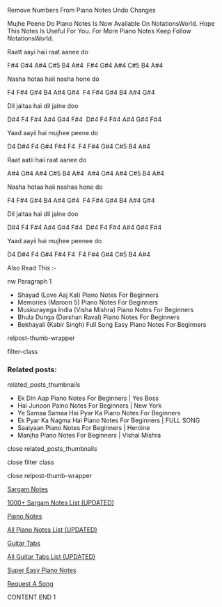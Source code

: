 
Remove Numbers From Piano Notes
Undo Changes

Mujhe Peene Do Piano Notes Is Now Available On NotationsWorld. Hope This Notes Is Useful For You. For More Piano Notes Keep Follow NotationsWorld.

Raatt aayi haii raat aanee do

F#4 G#4 A#4 C#5 B4 A#4  F#4 G#4 A#4 C#5 B4 A#4

Nasha hotaa haii nasha hone do

F4 F#4 G#4 B4 A#4 G#4  F4 F#4 G#4 B4 A#4 G#4

Dil jaltaa hai dil jalne doo

D#4 F4 F#4 A#4 G#4 F#4  D#4 F4 F#4 A#4 G#4 F#4

Yaad aayii hai mujhee peene do

D4 D#4 F4 G#4 F#4 F4  F4 F#4 G#4 C#5 B4 A#4

Raat aatii haii raat aanee do

A#4 G#4 A#4 C#5 B4 A#4  A#4 G#4 A#4 C#5 B4 A#4

Nasha hotaa haii nashaa hone do

F4 F#4 G#4 B4 A#4 G#4  F4 F#4 G#4 B4 A#4 G#4

Dil jaltaa hai dil jalne doo

D#4 F4 F#4 A#4 G#4 F#4  D#4 F4 F#4 A#4 G#4 F#4

Yaad aayii hai mujhee peenee do

D4 D#4 F4 G#4 F#4 F4  F4 F#4 G#4 C#5 B4 A#4

Also Read This :-

nw Paragraph 1

* Shayad (Love Aaj Kal) Piano Notes For Beginners
* Memories (Maroon 5) Piano Notes For Beginners
* Muskurayega India (Visha Mishra) Piano Notes For Beginners
* Bhula Dunga (Darshan Raval) Piano Notes For Beginners
* Bekhayali (Kabir Singh) Full Song Easy Piano Notes For Beginners

relpost-thumb-wrapper

filter-class

### Related posts:

related_posts_thumbnails

* Ek Din Aap Piano Notes For Beginners | Yes Boss
* Hai Junoon Paino Notes For Beginners | New York
* Ye Samaa Samaa Hai Pyar Ka Piano Notes For Beginners
* Ek Pyar Ka Nagma Hai Piano Notes For Beginners | FULL SONG
* Saaiyaan Piano Notes For Beginners | Heroine
* Manjha Piano Notes For Beginners | Vishal Mishra

close related_posts_thumbnails

close filter class

close relpost-thumb-wrapper

[Sargam Notes](https://www.notationsworld.com/sargam-notes.html)

[1000+ Sargam Notes List (UPDATED)](https://www.notationsworld.com/all-songs-list-sargam-notes.html)

[Piano Notes](https://www.notationsworld.com/piano-notes.html)

[All Piano Notes List (UPDATED)](https://www.notationsworld.com/all-songs-list-piano-notes.html)

[Guitar Tabs](https://www.notationsworld.com/guitar-tabs.html)

[All Guitar Tabs List (UPDATED)](https://www.notationsworld.com/all-songs-list-guitar-tabs.html)

[Super Easy Piano Notes](https://studywall.in/)

[Request A Song](https://www.notationsworld.com/request-a-song.html)

CONTENT END 1

